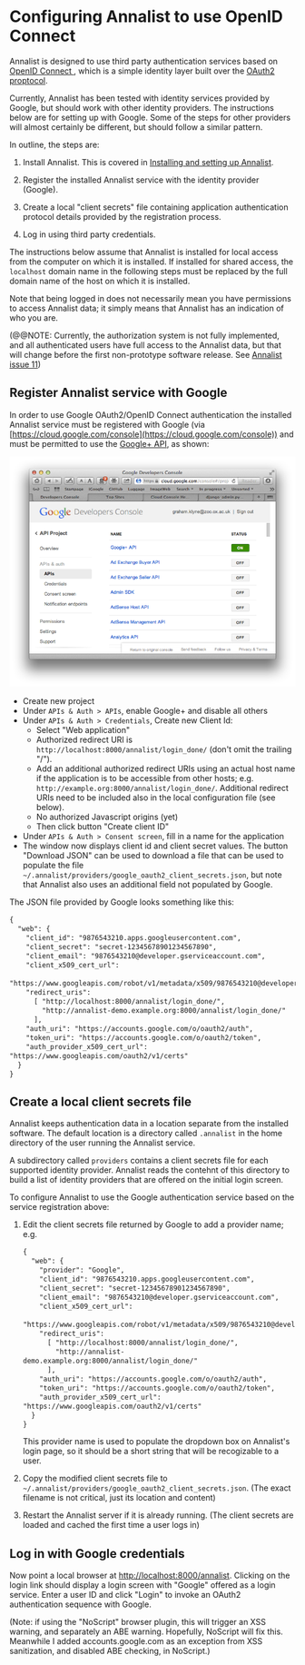 # Configuring Annalist to use OpenID Connect

Annalist is designed to use third party authentication services based on [OpenID Connect ](http://openid.net/connect/), which is a simple identity layer built over the [OAuth2 proptocol](http://oauth.net/2/).

Currently, Annalist has been tested with identity services provided by Google, but should work with other identity providers.  The instructions below are for setting up with Google.  Some of the steps for other providers will almost certainly be different, but should follow a similar pattern.

In outline, the steps are:

1. Install Annalist.  This is covered in [Installing and setting up Annalist](installing-annalist.md).

2. Register the installed Annalist service with the identity provider (Google).

3. Create a local "client secrets" file containing application authentication protocol details provided by the registration process.

4. Log in using third party credentials.

The instructions below assume that Annalist is installed for local access from the computer on which it is installed.  If installed for shared access, the `localhost` domain name in the following steps must be replaced by the full domain name of the host on which it is installed.

Note that being logged in does not necessarily mean you have permissions to access Annalist data;  it simply means that Annalist has an indication of who you are.

(@@NOTE: Currently, the authorization system is not fully implemented, and all authenticated users have full access to the Annalist data, but that will change before the first non-prototype software release.  See [Annalist issue 11](https://github.com/gklyne/annalist/issues/11))


## Register Annalist service with Google

In order to use Google OAuth2/OpenID Connect authentication the installed Annalist service must be registered with Google (via [https://cloud.google.com/console](https://cloud.google.com/console)) and must be permitted to use the [Google+ API](https://developers.google.com/+/api/), as shown:

![Screenshot showing Google+ API enabled for project](screenshots/Google-APIs-screenshot.png)

* Create new project
* Under `APIs & Auth > APIs`, enable Google+ and disable all others
* Under `APIs & Auth > Credentials`, Create new Client Id:
  * Select "Web application"
  * Authorized redirect URI is `http://localhost:8000/annalist/login_done/` (don't omit the trailing "/").
  * Add an additional authorized redirect URIs using an actual host name if the application is to be accessible from other hosts; e.g. `http://example.org:8000/annalist/login_done/`.  Additional redirect URIs need to be included also in the local configuration file (see below).
  * No authorized Javascript origins (yet)
  * Then click button "Create client ID"
* Under `APIs & Auth > Consent screen`, fill in a name for the application
* The window now displays client id and client secret values.  The button "Download JSON" can be used to download a file that can be used to populate the file `~/.annalist/providers/google_oauth2_client_secrets.json`, but note that Annalist also uses an additional field not populated by Google.

The JSON file provided by Google looks something like this:

    {
      "web": {
        "client_id": "9876543210.apps.googleusercontent.com",
        "client_secret": "secret-12345678901234567890",
        "client_email": "9876543210@developer.gserviceaccount.com",
        "client_x509_cert_url": 
            "https://www.googleapis.com/robot/v1/metadata/x509/9876543210@developer.gserviceaccount.com",
        "redirect_uris": 
          [ "http://localhost:8000/annalist/login_done/", 
            "http://annalist-demo.example.org:8000/annalist/login_done/"
          ],
        "auth_uri": "https://accounts.google.com/o/oauth2/auth",
        "token_uri": "https://accounts.google.com/o/oauth2/token",
        "auth_provider_x509_cert_url": "https://www.googleapis.com/oauth2/v1/certs"
      }
    }


## Create a local client secrets file

Annalist keeps authentication data in a location separate from the installed software.  The default location is a directory called  `.annalist` in the home directory of the user running the Annalist service.

A subdirectory called `providers` contains a client secrets file for each supported identity provider.  Annalist reads the contehnt of this directory to build a list of identity providers that are offered on the initial login screen.

To configure Annalist to use the Google authentication service based on the service registration above:

1.  Edit the client secrets file returned by Google to add a provider name; e.g.

        {
          "web": {
            "provider": "Google",
            "client_id": "9876543210.apps.googleusercontent.com",
            "client_secret": "secret-12345678901234567890",
            "client_email": "9876543210@developer.gserviceaccount.com",
            "client_x509_cert_url": 
                "https://www.googleapis.com/robot/v1/metadata/x509/9876543210@developer.gserviceaccount.com",
            "redirect_uris": 
              [ "http://localhost:8000/annalist/login_done/", 
                "http://annalist-demo.example.org:8000/annalist/login_done/"
              ],
            "auth_uri": "https://accounts.google.com/o/oauth2/auth",
            "token_uri": "https://accounts.google.com/o/oauth2/token",
            "auth_provider_x509_cert_url": "https://www.googleapis.com/oauth2/v1/certs"
          }
        }

    This provider name is used to populate the dropdown box on Annalist's login page, so it should be a short string that will be recogizable to a user.

2.  Copy the modified client secrets file to `~/.annalist/providers/google_oauth2_client_secrets.json`.  (The exact filename is not critical, just its location and content)

3.  Restart the Annalist server if it is already running.  (The client secrets are loaded and cached the first time a user logs in)


## Log in with Google credentials

Now point a local browser at [http://localhost:8000/annalist](http://localhost:8000/annalist).  Clicking on the login link should display a login screen with "Google" offered as a login service.  Enter a user ID and click "Login" to invoke an OAuth2 authentication sequence with Google.

(Note: if using the "NoScript" browser plugin, this will trigger an XSS warning, and separately an ABE warning.  Hopefully, NoScript will fix this.  Meanwhile I added accounts.google.com as an exception from XSS sanitization, and disabled ABE checking, in NoScript.)


